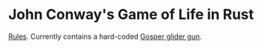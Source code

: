# John Conway's Game of Life in Rust

[Rules](https://rustwasm.github.io/docs/book/game-of-life/rules.html). Currently contains a hard-coded [Gosper glider gun](https://conwaylife.com/wiki/Gosper_glider_gun).
